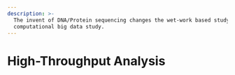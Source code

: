 ```yaml
---
description: >-
  The invent of DNA/Protein sequencing changes the wet-work based study into
  computational big data study.
---
```


# High-Throughput Analysis

